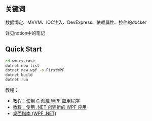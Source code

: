 

## 关键词

数据绑定、MVVM、IOC注入、DevExpress、依赖属性、控件的docker

详见notion中的笔记



## Quick Start

```bash
cd wm-cs-case
dotnet new list
dotnet new wpf -o FirstWPF
dotnet build
dotnet run
```

教程：

- [教程：使用 C 创建 WPF 应用程序](https://learn.microsoft.com/zh-cn/visualstudio/get-started/csharp/tutorial-wpf)
- [教程：使用 .NET 创建新的 WPF 应用](https://learn.microsoft.com/zh-cn/dotnet/desktop/wpf/get-started/create-app-visual-studio?view=netdesktop-8.0)
- [桌面指南 (WPF .NET)](https://learn.microsoft.com/zh-cn/dotnet/desktop/wpf/overview/?view=netdesktop-8.0)